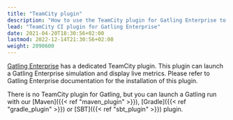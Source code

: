 ```yaml
---
title: "TeamCity plugin"
description: "How to use the TeamCity plugin for Gatling Enterprise to set up your load tests in your Continuous Integration pipelines."
lead: "TeamCity CI plugin for Gatling Enterprise"
date: 2021-04-20T18:30:56+02:00
lastmod: 2022-12-14T21:30:56+02:00
weight: 2090600
---
```


[Gatling Enterprise](https://gatling.io/enterprise/) has a dedicated TeamCity plugin.
This plugin can launch a Gatling Enterprise simulation and display live metrics.
Please refer to Gatling Enterprise documentation for the installation of this plugin.

There is no TeamCity plugin for Gatling, but you can launch a Gatling run with our [Maven]({{< ref "maven_plugin" >}}), [Gradle]({{< ref "gradle_plugin" >}}) or [SBT]({{< ref "sbt_plugin" >}}) plugin.
